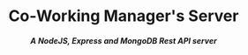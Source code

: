 <h1 align="center">Co-Working Manager's Server</h1>

<h5 align="center">A NodeJS, Express and MongoDB Rest API server</h5>
